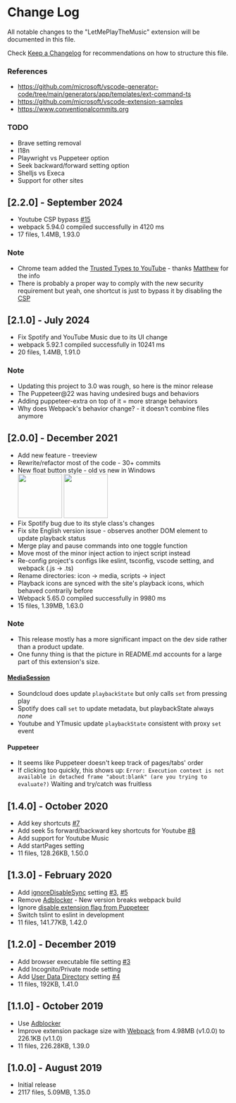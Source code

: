 # Change Log

All notable changes to the "LetMePlayTheMusic" extension will be documented in this file.

Check [Keep a Changelog](http://keepachangelog.com) for recommendations on how to structure this file.

### References
- https://github.com/microsoft/vscode-generator-code/tree/main/generators/app/templates/ext-command-ts
- https://github.com/microsoft/vscode-extension-samples
- https://www.conventionalcommits.org

### TODO
- Brave setting removal
- I18n
- Playwright vs Puppeteer option
- Seek backward/forward setting option
- Shelljs vs Execa
- Support for other sites

## [2.2.0] - September 2024
- Youtube CSP bypass [#15](https://github.com/lanly-dev/VSCode-LMPTM/issues/15)
- webpack 5.94.0 compiled successfully in 4120 ms
- 17 files, 1.4MB, 1.93.0

### Note
- Chrome team added the [Trusted Types to YouTube](https://developer.chrome.com/blog/trusted-types-on-youtube) - thanks [Matthew](https://github.com/mattzgg) for the info
- There is probably a proper way to comply with the new security requirement but yeah, one shortcut is just to bypass it by disabling the [CSP](https://developer.mozilla.org/en-US/docs/Web/HTTP/CSP)

## [2.1.0] - July 2024
- Fix Spotify and YouTube Music due to its UI change
- webpack 5.92.1 compiled successfully in 10241 ms
- 20 files, 1.4MB, 1.91.0

### Note
- Updating this project to 3.0 was rough, so here is the minor release
- The Puppeteer@22 was having undesired bugs and behaviors
- Adding puppeteer-extra on top of it = more strange behaviors
- Why does Webpack's behavior change? - it doesn't combine files anymore

## [2.0.0] - December 2021
- Add new feature - treeview
- Rewrite/refactor most of the code - 30+ commits
- New float button style - old vs new in Windows
  <br><img src='./media/btn1.4.png' width='100'/> <img src='./media/btn2.0.png' width='100'/>
- Fix Spotify bug due to its style class's changes
- Fix site English version issue - observes another DOM element to update playback status
- Merge play and pause commands into one toggle function
- Move most of the minor inject action to inject script instead
- Re-config project's configs like eslint, tsconfig, vscode setting, and webpack (.js -> .ts)
- Rename directories: icon -> media, scripts -> inject
- Playback icons are synced with the site's playback icons, which behaved contrarily before
- Webpack 5.65.0 compiled successfully in 9980 ms
- 15 files, 1.39MB, 1.63.0

### Note

- This release mostly has a more significant impact on the dev side rather than a product update.
- One funny thing is that the picture in README.md accounts for a large part of this extension's size.

#### [MediaSession](https://developer.mozilla.org/en-US/docs/Web/API/MediaSession)
- Soundcloud does update `playbackState` but only calls `set` from pressing play
- Spotify does call `set` to update metadata, but playbackState always *none*
- Youtube and YTmusic update `playbackState` consistent with proxy `set` event

#### Puppeteer
- It seems like Puppeteer doesn't keep track of pages/tabs' order
- If clicking too quickly, this shows up: `Error: Execution context is not available in detached frame "about:blank" (are you trying to evaluate?)`
  Waiting and try/catch was fruitless

## [1.4.0] - October 2020
- Add key shortcuts [#7](https://github.com/lanly-dev/VSCode-LMPTM/issues/7)
- Add seek 5s forward/backward key shortcuts for Youtube [#8](https://github.com/lanly-dev/VSCode-LMPTM/issues/8)
- Add support for Youtube Music
- Add startPages setting
- 11 files, 128.26KB, 1.50.0

## [1.3.0] - February 2020
- Add [ignoreDisableSync](https://github.com/puppeteer/puppeteer/blob/0b1777e73cb1e83ece9e09b7b51d11b798def06f/lib/Launcher.js#L277) setting [#3](https://github.com/lanly-dev/VSCode-LMPTM/issues/3#issuecomment-572180371), [#5](https://github.com/lanly-dev/VSCode-LMPTM/issues/5)
- Remove [Adblocker](https://github.com/cliqz-oss/adblocker/tree/master/packages/adblocker-puppeteer) - New version breaks webpack build
- Ignore [disable extension flag from Puppeteer](https://github.com/puppeteer/puppeteer/blob/0b1777e73cb1e83ece9e09b7b51d11b798def06f/lib/Launcher.js#L270)
- Switch tslint to eslint in development
- 11 files, 141.77KB, 1.42.0

## [1.2.0] - December 2019
- Add browser executable file setting [#3](https://github.com/lanly-dev/VSCode-LMPTM/issues/3)
- Add Incognito/Private mode setting
- Add [User Data Directory](https://chromium.googlesource.com/chromium/src/+/master/docs/user_data_dir.md) setting [#4](https://github.com/lanly-dev/VSCode-LMPTM/issues/4)
- 11 files, 192KB, 1.41.0

## [1.1.0] - October 2019
- Use [Adblocker](https://github.com/cliqz-oss/adblocker/tree/master/packages/adblocker-puppeteer)
- Improve extension package size with [Webpack](https://webpack.js.org) from 4.98MB (v1.0.0) to 226.1KB (v1.1.0)
- 11 files, 226.28KB, 1.39.0

## [1.0.0] - August 2019
- Initial release
- 2117 files, 5.09MB, 1.35.0
